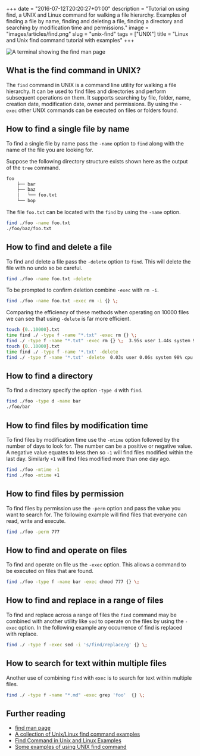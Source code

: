 +++
date = "2016-07-12T20:20:27+01:00"
description = "Tutorial on using find, a UNIX and Linux command for walking a file hierarchy. Examples of finding a file by name, finding and deleting a file, finding a directory and searching by modification time and permissions."
image = "images/articles/find.png"
slug = "unix-find"
tags = ["UNIX"]
title = "Linux and Unix find command tutorial with examples"
+++

![A terminal showing the find man page][5]

## What is the find command in UNIX?

The `find` command in UNIX is a command line utility for walking a file
hierarchy. It can be used to find files and directories and perform subsequent
operations on them. It supports searching by file, folder, name, creation date,
modification date, owner and permissions. By using the `- exec` other UNIX
commands can be executed on files or folders found.

## How to find a single file by name

To find a single file by name pass the `-name` option to `find` along with the
name of the file you are looking for.

Suppose the following directory structure exists shown here as the output of the
`tree` command.

```sh
foo
    ├── bar
    ├── baz
    │   └── foo.txt
    └── bop
```

The file `foo.txt` can be located with the `find` by using the `-name` option.

```sh
find ./foo -name foo.txt
./foo/baz/foo.txt
```

## How to find and delete a file

To find and delete a file pass the `-delete` option to `find`. This will delete
the file with no undo so be careful.

```sh
find ./foo -name foo.txt -delete
```

To be prompted to confirm deletion combine `-exec` with `rm -i`.

```sh
find ./foo -name foo.txt -exec rm -i {} \;
```

Comparing the efficiency of these methods when operating on 10000 files we can
see that using `-delete` is far more efficient.

```sh
touch {0..10000}.txt
time find ./ -type f -name "*.txt" -exec rm {} \;
find ./ -type f -name "*.txt" -exec rm {} \;  3.95s user 1.44s system 99% cpu 5.402 total
touch {0..10000}.txt
time find ./ -type f -name '*.txt' -delete
find ./ -type f -name '*.txt' -delete  0.03s user 0.06s system 98% cpu 0.090 total
```

## How to find a directory

To find a directory specify the option `-type d` with `find`.

```sh
find ./foo -type d -name bar
./foo/bar
```

## How to find files by modification time

To find files by modification time use the `-mtime` option followed by the
number of days to look for. The number can be a positive or negative value. A
negative value equates to less then so `-1` will find files modified within the
last day. Similarly `+1` will find files modified more than one day ago.

```sh
find ./foo -mtime -1
find ./foo -mtime +1
```

## How to find files by permission

To find files by permission use the `-perm` option and pass the value you want
to search for. The following example will find files that everyone can read,
write and execute.

```sh
find ./foo -perm 777
```

## How to find and operate on files

To find and operate on file us the `-exec` option. This allows a command to be
executed on files that are found.

```sh
find ./foo -type f -name bar -exec chmod 777 {} \;
```

## How to find and replace in a range of files

To find and replace across a range of files the `find` command may be combined
with another utility like `sed` to operate on the files by using the `-exec`
option. In the following example any occurrence of find is replaced with
replace.

```sh
find ./ -type f -exec sed -i 's/find/replace/g' {} \;
```

## How to search for text within multiple files

Another use of combining `find` with `exec` is to search for text within
multiple files.

```sh
find ./ -type f -name "*.md" -exec grep 'foo'  {} \;
```

## Further reading

- [find man page][1]
- [A collection of Unix/Linux find command examples][2]
- [Find Command in Unix and Linux Examples][3]
- [Some examples of using UNIX find command][4]

[1]: http://linux.die.net/man/1/find
[2]: http://alvinalexander.com/unix/edu/examples/find.shtml
[3]: http://www.folkstalk.com/2011/12/101-examples-of-using-find-command-in.html
[4]:
  http://www.ling.ohio-state.edu/~kyoon/tts/unix-help/unix-find-command-examples.htm
[5]: /images/articles/find.png
